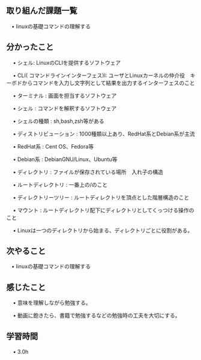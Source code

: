 ## 取り組んだ課題一覧
           
 　• linuxの基礎コマンドの理解する
    
## 分かったこと

　 • シェル:  LinuxのCLIを提供するソフトウェア

　 • CLI( コマンドラインインターフェス)I:  ユーザとLinuxカーネルの仲介役　キーボドからコマンドを入力し文字列として結果を出力するインターフェスのこと

　 • ターミナル :  画面を担当するソフトウェア

　 • シェル :  コマンドを解釈するソフトウェア

　 • シェルの種類 :  sh,bash,zsh等がある

　 • ディストリビューション :  1000種類以上あり、RedHat系とDebian系が主流

　 • RedHat系 :  Cent OS、Fedora等

　 • Debian系 :  DebianGNU/Linux、Ubuntu等

　 • ディレクトリ :  ファイルが保存されている場所　入れ子の構造

　 • ルートディレクトリ : 一番上の/のこと

　 • ディレクトリーツリー :  ルートディレクトリを頂点とした階層構造のこと

　 • マウント :  ルートディレクトリ配下にディレクトリとしてくっつける操作のこと

　 • Linuxは一つのディレクトリから始まる、ディレクトリごとに役割がある。


## 次やること　
           
 　• linuxの基礎コマンドの理解する

## 感じたこと

　 • 意味を理解しながら勉強する。

　 • 動画に飽きたら、書籍で勉強するなどの勉強時の工夫を大切にする。

## 学習時間

　 • 3.0h